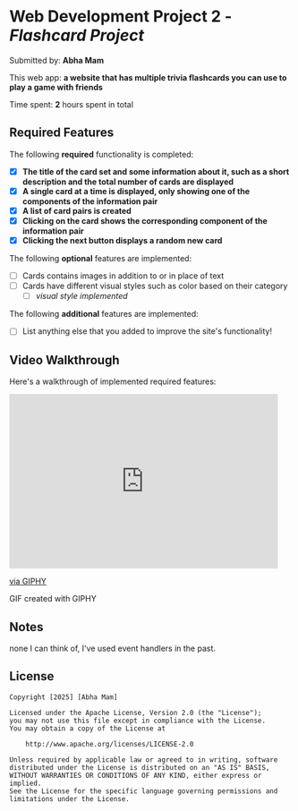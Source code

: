 # Web Development Project 2 - *Flashcard Project*

Submitted by: **Abha Mam**

This web app: **a website that has multiple trivia flashcards you can use to play a game with friends**

Time spent: **2** hours spent in total

## Required Features

The following **required** functionality is completed:

- [X] **The title of the card set and some information about it, such as a short description and the total number of cards are displayed**
- [X] **A single card at a time is displayed, only showing one of the components of the information pair**
- [X] **A list of card pairs is created**
- [X] **Clicking on the card shows the corresponding component of the information pair**
- [X] **Clicking the next button displays a random new card**

The following **optional** features are implemented:

- [ ] Cards contains images in addition to or in place of text
- [ ] Cards have different visual styles such as color based on their category
  - [ ] *visual style implemented*

The following **additional** features are implemented:

* [ ] List anything else that you added to improve the site's functionality!

## Video Walkthrough

Here's a walkthrough of implemented required features:

<iframe src="https://giphy.com/embed/KUZB9Tknn57yThawZ2" width="480" height="312" style="" frameBorder="0" class="giphy-embed" allowFullScreen></iframe><p><a href="https://giphy.com/gifs/KUZB9Tknn57yThawZ2">via GIPHY</a></p>

GIF created with GIPHY


## Notes

none I can think of, I've used event handlers in the past.

## License

    Copyright [2025] [Abha Mam]

    Licensed under the Apache License, Version 2.0 (the "License");
    you may not use this file except in compliance with the License.
    You may obtain a copy of the License at

        http://www.apache.org/licenses/LICENSE-2.0

    Unless required by applicable law or agreed to in writing, software
    distributed under the License is distributed on an "AS IS" BASIS,
    WITHOUT WARRANTIES OR CONDITIONS OF ANY KIND, either express or implied.
    See the License for the specific language governing permissions and
    limitations under the License.
